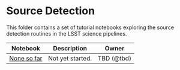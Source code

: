# Source Detection

This folder contains a set of tutorial notebooks exploring the source detection routines in the LSST science pipelines.

| Notebook   | Description  | Owner  |
|---|---|---|
| [None so far]() | Not yet started. | TBD (@tbd) |
